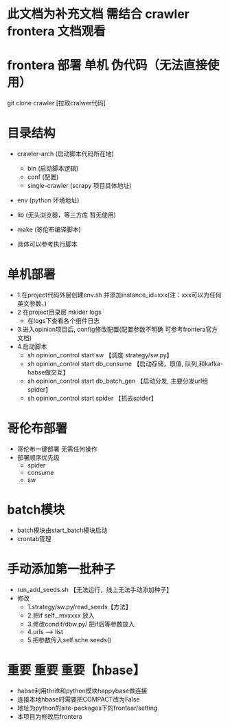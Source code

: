 # 此文档为补充文档 需结合 crawler frontera 文档观看

# frontera 部署 单机 伪代码（无法直接使用）
  git clone crawler [拉取cralwer代码]

# 目录结构
-  crawler-arch (启动脚本代码所在地)
   -  bin (启动脚本逻辑)
   -  conf (配置)
   -  single-crawler (scrapy 项目具体地址)
-  env (python 环境地址)
-  lib (无头浏览器，等三方库 暂无使用)
-  make (哥伦布编译脚本)

-  具体可以参考执行脚本

# 单机部署
-  1.在project代码外层创建env.sh 并添加instance_id=xxx(注：xxx可以为任何英文参数，)
-  2 在project目录层 mkider logs
   -  在logs下查看各个组件日志
-  3.进入opinion项目后, config修改配置(配置参数不明确 可参考frontera官方文档)
-  4.启动脚本
   -  sh opinion_control start sw 【调度 strategy/sw.py】
   -  sh opinion_control start db_consume 【启动存储，取值, 队列,和kafka-habse做交互】
   -  sh opinion_control start db_batch_gen 【启动分发, 主要分发url给spider】
   -  sh opinion_control start spider 【抓去spider】

# 哥伦布部署
-  哥伦布一键部署 无需任何操作
-  部署顺序优先级
   -  spider
   -  consume
   -  sw

# batch模块
-  batch模块由start_batch模块启动
-  crontab管理

#  手动添加第一批种子
-  run_add_seeds.sh 【无法运行，线上无法手动添加种子】
-  修改
   -  1.strategy/sw.py/read_seeds【方法】
   -  2.把if self._mxxxxx 放入
   -  3.修改condif/dbw.py/ 把if后等参数放入
   -  4.urls --> list
   -  5.把参数传入self.sche.seeds()

# 重要 重要 重要【hbase】
-  habse利用thrift和python模块happybase做连接
-  连接本地hbase时需要把COMPACT改为False
-  地址为python的site-packages下的frontear/setting
-  本项目为修改后frontera
